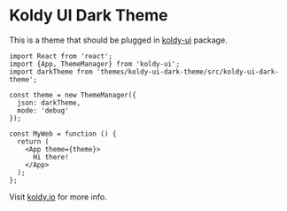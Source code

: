 # Koldy UI Dark Theme

This is a theme that should be plugged in [koldy-ui](https://github.com/koldy/ui) package.

```ecmascript 6
import React from 'react';
import {App, ThemeManager} from 'koldy-ui';
import darkTheme from 'themes/koldy-ui-dark-theme/src/koldy-ui-dark-theme';

const theme = new ThemeManager({
  json: darkTheme,
  mode: 'debug'
});

const MyWeb = function () {
  return (
    <App theme={theme}>
      Hi there!
    </App>
  );
};
```

Visit [koldy.io](https://koldy.io) for more info.
